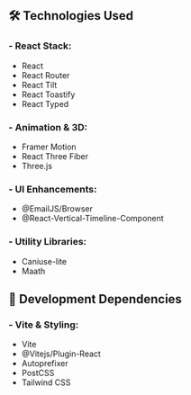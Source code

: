 


## 🛠️ Technologies Used ##

### - React Stack: ###
  - React
  - React Router
  - React Tilt
  - React Toastify
  - React Typed

### - Animation & 3D: ###
  - Framer Motion
  - React Three Fiber
  - Three.js

### - UI Enhancements: ###
  - @EmailJS/Browser
  - @React-Vertical-Timeline-Component

### - Utility Libraries: ###
  - Caniuse-lite
  - Maath


## 📑 Development Dependencies

### - Vite & Styling: ###
  - Vite
  - @Vitejs/Plugin-React
  - Autoprefixer
  - PostCSS
  - Tailwind CSS
